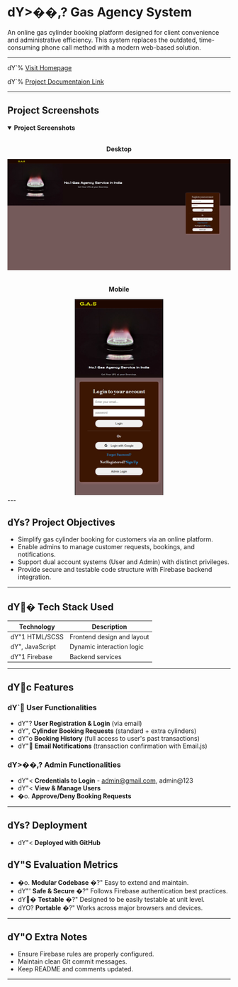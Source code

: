 ﻿# dY>��,? Gas Agency System

An online gas cylinder booking platform designed for client convenience and administrative efficiency. This system replaces the outdated, time-consuming phone call method with a modern web-based solution.

---

dY`% [Visit Homepage](https://saptarshi1984.github.io/GasAgency/)

dY`% [Project Documentaion Link](https://drive.google.com/file/d/1Su9I3mnl5tInktZMgxFze3Fqv9v9NJCi/view?usp=drive_link) 

---

## Project Screenshots

<details open>
<summary><b>Project Screenshots</b></summary>
<div align="center">
&nbsp;
<p><b>Desktop</b></p>

  <img src="public/assets/Screenshot1.png" alt="Project homepage preview" width="600" />
  
</div>
&nbsp;
<div align="center">
  <p><b>Mobile</b></p>

  <img src="public/assets/Screenshot2.png" alt="Project booking flow preview" width="200" />
</div>
</details>
---

## dYs? Project Objectives

* Simplify gas cylinder booking for customers via an online platform.
* Enable admins to manage customer requests, bookings, and notifications.
* Support dual account systems (User and Admin) with distinct privileges.
* Provide secure and testable code structure with Firebase backend integration.

---

## dY� Tech Stack Used

| Technology    | Description                |
| ------------- | -------------------------- |
| dY"1 HTML/SCSS   | Frontend design and layout |
| dY", JavaScript | Dynamic interaction logic  |
| dY"1 Firebase   | Backend services |

---

## dYc Features

### dY` User Functionalities

* dY"? **User Registration & Login** (via email)
* dY", **Cylinder Booking Requests** (standard + extra cylinders)
* dY"o **Booking History** (full access to user's past transactions)
* dY" **Email Notifications** (transaction confirmation with Email.js)

### dY>��,? Admin Functionalities 

* dY"< **Credentials to Login** - admin@gmail.com, admin@123      
* dY"< **View & Manage Users**
* �o. **Approve/Deny Booking Requests**

---

## dYs? Deployment

* dY"< **Deployed with GitHub**


## dY"S Evaluation Metrics

* �o. **Modular Codebase** �?" Easy to extend and maintain.
* dY"' **Safe & Secure** �?" Follows Firebase authentication best practices.
* dY� **Testable** �?" Designed to be easily testable at unit level.
* dYO? **Portable** �?" Works across major browsers and devices.

---

## dY"O Extra Notes

* Ensure Firebase rules are properly configured.
* Maintain clean Git commit messages.
* Keep README and comments updated.

---

